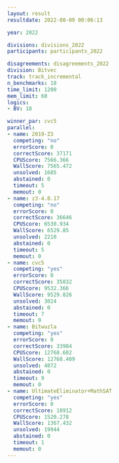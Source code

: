 ```yaml
---
layout: result
resultdate: 2022-08-09 00:06:13

year: 2022

divisions: divisions_2022
participants: participants_2022

disagreements: disagreements_2022
division: Bitvec
track: track_incremental
n_benchmarks: 18
time_limit: 1200
mem_limit: 60
logics:
- BV: 18

winner_par: cvc5
parallel:
- name: 2019-Z3
  competing: "no"
  errorScore: 0
  correctScore: 37171
  CPUScore: 7566.366
  WallScore: 7565.472
  unsolved: 1685
  abstained: 0
  timeout: 5
  memout: 0
- name: z3-4.8.17
  competing: "no"
  errorScore: 0
  correctScore: 36646
  CPUScore: 6530.934
  WallScore: 6529.85
  unsolved: 2210
  abstained: 0
  timeout: 5
  memout: 0
- name: cvc5
  competing: "yes"
  errorScore: 0
  correctScore: 35832
  CPUScore: 9532.366
  WallScore: 9529.826
  unsolved: 3024
  abstained: 0
  timeout: 7
  memout: 0
- name: Bitwuzla
  competing: "yes"
  errorScore: 0
  correctScore: 33984
  CPUScore: 12768.602
  WallScore: 12768.409
  unsolved: 4872
  abstained: 0
  timeout: 9
  memout: 0
- name: UltimateEliminator+MathSAT
  competing: "yes"
  errorScore: 0
  correctScore: 18912
  CPUScore: 1520.278
  WallScore: 1367.432
  unsolved: 19944
  abstained: 0
  timeout: 1
  memout: 0
---
```


